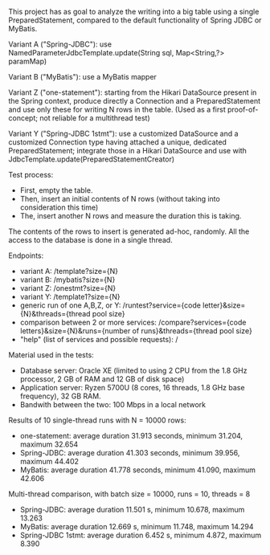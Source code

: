 This project has as goal to analyze the writing into a big table using a single PreparedStatement, 
compared to the default functionality of Spring JDBC or MyBatis.

Variant A ("Spring-JDBC"): use NamedParameterJdbcTemplate.update(String sql, Map<String,?> paramMap)

Variant B ("MyBatis"): use a MyBatis mapper

Variant Z ("one-statement"): starting from the Hikari DataSource present in the Spring context,
produce directly a Connection and a PreparedStatement
and use only these for writing N rows in the table.
(Used as a first proof-of-concept; not reliable for a multithread test)

Variant Y ("Spring-JDBC 1stmt"): use a customized DataSource and a customized Connection type
having attached a unique, dedicated PreparedStatement;
integrate those in a Hikari DataSource
and use with JdbcTemplate.update(PreparedStatementCreator)

Test process:
- First, empty the table.
- Then, insert an initial contents of N rows (without taking into consideration this time)
- The, insert another N rows and measure the duration this is taking.

The contents of the rows to insert is generated ad-hoc, randomly.
All the access to the database is done in a single thread.

Endpoints:
- variant A: /template?size={N}
- variant B: /mybatis?size={N}
- variant Z: /onestmt?size={N}
- variant Y: /template1?size={N}
- generic run of one A,B,Z, or Y: /runtest?service={code letter}&size={N}&threads={thread pool size}
- comparison between 2 or more services:  /compare?services={code letters}&size={N}&runs={number of runs}&threads={thread pool size}
- "help" (list of services and possible requests): /

Material used in the tests:
- Database server: Oracle XE (limited to using 2 CPU from the 1.8 GHz processor, 2 GB of RAM and 12 GB of disk space)
- Application server: Ryzen 5700U (8 cores, 16 threads, 1.8 GHz base frequency), 32 GB RAM.
- Bandwith between the two: 100 Mbps in a local network

Results of 10 single-thread runs with N = 10000 rows:
- one-statement: average duration 31.913 seconds, minimum 31.204, maximum 32.654
- Spring-JDBC: average duration 41.303 seconds, minimum 39.956, maximum 44.402
- MyBatis: average duration 41.778 seconds, minimum 41.090, maximum 42.606

Multi-thread comparison, with batch size = 10000, runs = 10, threads = 8
- Spring-JDBC: average duration 11.501 s, minimum 10.678, maximum 13.263
- MyBatis: average duration 12.669 s, minimum 11.748, maximum 14.294
- Spring-JDBC 1stmt: average duration 6.452 s, minimum 4.872, maximum 8.390
 